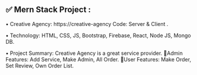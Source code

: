 ## ✅ Mern Stack Project : 

• Creative Agency: https://creative-agency	Code:  Server & Client .

• Technology: HTML, CSS, JS, Bootstrap, Firebase, React, Node JS, Mongo DB.

• Project Summary: Creative Agency is a great service provider.
🔷Admin Features:  Add Service, Make Admin, All Order.
🔷User Features: Make Order, Set Review, Own Order List.

